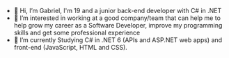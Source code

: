 - 👋 Hi, I’m Gabriel, I'm 19 and a junior back-end developer with C# in .NET
- 👀 I’m interested in working at a good company/team that can help me to help grow my career as a Software Developer, improve my programming skills and get some professional experience
- 🌱 I’m currently Studying C# in .NET 6 (APIs and ASP.NET web apps) and front-end (JavaScript, HTML and CSS).
